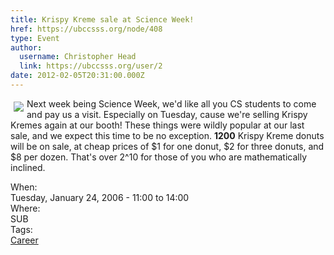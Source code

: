 ```yaml
---
title: Krispy Kreme sale at Science Week! 
href: https://ubccsss.org/node/408
type: Event
author:
  username: Christopher Head
  link: https://ubccsss.org/user/2
date: 2012-02-05T20:31:00.000Z
---
```


<div class="field field-name-body field-type-text-with-summary field-label-hidden"><div class="field-items"><div class="field-item even"><p><img src="/files/krispykreme.gif" align="left" vspace="5" hspace="5">Next week being Science Week, we&apos;d like all you CS students to come and pay us a visit.  Especially on Tuesday, cause we&apos;re selling Krispy Kremes again at our booth!  These things were wildly popular at our last sale, and we expect this time to be no exception. <b>1200</b> Krispy Kreme donuts will be on sale, at cheap prices of $1 for one donut, $2 for three donuts, and $8 per dozen.  That&apos;s over 2^10 for those of you who are mathematically inclined.</p>
</div></div></div><div class="field field-name-field-dates field-type-datetime field-label-above"><div class="field-label">When:&#xA0;</div><div class="field-items"><div class="field-item even"><span class="date-display-single">Tuesday, January 24, 2006 - <span class="date-display-range"><span class="date-display-start">11:00</span> to <span class="date-display-end">14:00</span></span></span></div></div></div><div class="field field-name-field-location field-type-text field-label-above"><div class="field-label">Where:&#xA0;</div><div class="field-items"><div class="field-item even">SUB</div></div></div>    <footer>
    <div class="field field-name-field-tags field-type-taxonomy-term-reference field-label-above"><div class="field-label">Tags:&#xA0;</div><div class="field-items"><div class="field-item even"><a href="/career">Career</a></div></div></div>      </footer>